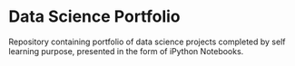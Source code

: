 # Data Science Portfolio
Repository containing portfolio of data science projects completed by self learning purpose, presented in the form of iPython Notebooks.
